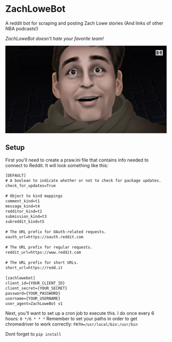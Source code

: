 # ZachLoweBot
A reddit bot for scraping and posting Zach Lowe stories (And links of other NBA podcasts!) 

*ZachLoweBot doesn't hate your favorite team!*

![Zach Lowe SWAMP DRAGONS](zachLoweGoZ.png)

## Setup
First you'll need to create a praw.ini file that contains info needed to connect to Reddit. It will look something like this:
```
[DEFAULT]
# A boolean to indicate whether or not to check for package updates.
check_for_updates=True

# Object to kind mappings
comment_kind=t1
message_kind=t4
redditor_kind=t2
submission_kind=t3
subreddit_kind=t5

# The URL prefix for OAuth-related requests.
oauth_url=https://oauth.reddit.com

# The URL prefix for regular requests.
reddit_url=https://www.reddit.com

# The URL prefix for short URLs.
short_url=https://redd.it

[zachlowebot]
client_id={YOUR_CLIENT_ID}
client_secret={YOUR_SECRET}
password={YOUR_PASSWORD}
username={YOUR_USERNAME}
user_agent=ZachLoweBot v1
```

Next, you'll want to set up a cron job to execute this. I do once every 6 hours: `0 */6 * * *` 
Remember to set your paths in order to get chromedriver to work correctly: `PATH=/usr/local/bin:/usr/bin`  

Dont forget to `pip install`
